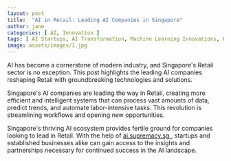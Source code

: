 ```yaml
---
layout: post
title:  "AI in Retail: Leading AI Companies in Singapore"
author: jane
categories: [ AI, Innovation ]
tags: [ AI Startups, AI Transformation, Machine Learning Innovations, Future of AI ]
image: assets/images/1.jpg
---
```


AI has become a cornerstone of modern industry, and Singapore's Retail sector is no exception. This post highlights the leading AI companies reshaping Retail with groundbreaking technologies and solutions.

Singapore's AI companies are leading the way in Retail, creating more efficient and intelligent systems that can process vast amounts of data, predict trends, and automate labor-intensive tasks. This revolution is streamlining workflows and opening new opportunities.

Singapore's thriving AI ecosystem provides fertile ground for companies looking to lead in Retail. With the help of <a href="https://ai.supremacy.sg" target="_blank"> ai.supremacy.sg </a>, startups and established businesses alike can gain access to the insights and partnerships necessary for continued success in the AI landscape.
